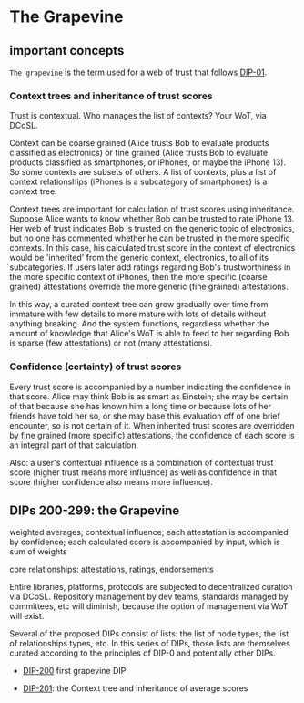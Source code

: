 # The Grapevine

## important concepts

`The grapevine` is the term used for a web of trust that follows [DIP-01](../01.md).

### Context trees and inheritance of trust scores

Trust is contextual. Who manages the list of contexts? Your WoT, via DCoSL.

Context can be coarse grained (Alice trusts Bob to evaluate products classified as electronics) or fine grained (Alice trusts Bob to evaluate products classified as smartphones, or iPhones, or maybe the iPhone 13). So some contexts are subsets of others. A list of contexts, plus a list of context relationships (iPhones is a subcategory of smartphones) is a context tree.

Context trees are important for calculation of trust scores using inheritance. Suppose Alice wants to know whether Bob can be trusted to rate iPhone 13. Her web of trust indicates Bob is trusted on the generic topic of electronics, but no one has commented whether he can be trusted in the more specific contexts. In this case, his calculated trust score in the context of electronics would be 'inherited' from the generic context, electronics, to all of its subcategories. If users later add ratings regarding Bob's trustworthiness in the more specific context of iPhones, then the more specific (coarse grained) attestations override the more generic (fine grained) attestations.

In this way, a curated context tree can grow gradually over time from immature with few details to more mature with lots of details without anything breaking. And the system functions, regardless whether the amount of knowledge that Alice's WoT is able to feed to her regarding Bob is sparse (few attestations) or not (many attestations).

### Confidence (certainty) of trust scores

Every trust score is accompanied by a number indicating the confidence in that score. Alice may think Bob is as smart as Einstein; she may be certain of that because she has known him a long time or because lots of her friends have told her so, or she may base this evaluation off of one brief encounter, so is not certain of it. When inherited trust scores are overridden by fine grained (more specific) attestations, the confidence of each score is an integral part of that calculation.

Also: a user's contextual influence is a combination of contextual trust score (higher trust means more influence) as well as confidence in that score (higher confidence also means more influence).

## DIPs 200-299: the Grapevine

weighted averages; contextual influence; each attestation is accompanied by confidence; each calculated score is accompanied by input, which is sum of weights

core relationships: attestations, ratings, endorsements

Entire libraries, platforms, protocols are subjected to decentralized curation via DCoSL. Repository management by dev teams, standards managed by committees, etc will diminish, because the option of management via WoT will exist.

Several of the proposed DIPs consist of lists: the list of node types, the list of relationships types, etc. In this series of DIPs, those lists are themselves curated according to the principles of DIP-0 and potentially other DIPs. 

- [DIP-200](200.md) first grapevine DIP

- [DIP-201](201.md): the Context tree and inheritance of average scores
